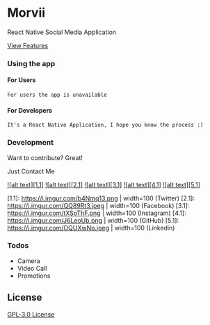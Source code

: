 # Morvii
React Native Social Media Application

[View Features](https://morwii.github.io)

### Using the app
   #### For Users
    For users the app is unavailable

  #### For Developers
    It's a React Native Application, I hope you know the process :)


### Development

Want to contribute? Great!

Just Contact Me

[![alt text][1.1]][1]
[![alt text][2.1]][2]
[![alt text][3.1]][3]
[![alt text][4.1]][4]
[![alt text][5.1]][5]

[1.1]: https://i.imgur.com/b4Nmq13.png | width=100 (Twitter)
[2.1]: https://i.imgur.com/QQ89Rt3.jpeg | width=100 (Facebook)
[3.1]: https://i.imgur.com/tXSoThF.png | width=100 (Instagram)
[4.1]: https://i.imgur.com/J6LeoUb.png | width=100 (GitHub)
[5.1]: https://i.imgur.com/OQUXwNp.jpeg | width=100 (Linkedin)


[1]: http://www.twitter.com/nitesh_dangi_
[2]: http://www.facebook.com/jaat.niteshdangi
[3]: https://instagram.com/nitesh_dangi_
[4]: http://www.github.com/niteshdangi
[5]: http://www.linkedin.com/in/niteshdangi

### Todos

 - Camera
 - Video Call
 - Promotions

License
----

[GPL-3.0 License](https://github.com/niteshdangi/morvii/blob/master/LICENSE)

